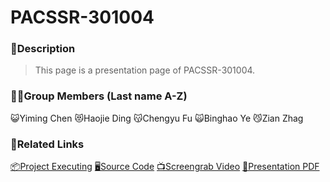 # PACSSR-301004
### 🖖Description
> This page is a presentation page of PACSSR-301004.
### 🧑‍💻Group Members (Last name A-Z)
😺Yiming Chen
😻Haojie Ding
😽Chengyu Fu
🙀Binghao Ye
😼Zian Zhag
### 🔗Related Links
[📦Project Executing](https://dilemmagx.github.io/PACSSR-301004/lantern.html)
[🖥️Source Code](https://github.com/DilemmaGX/PACSSR-301004)
[📺Screengrab Video]()
[📄Presentation PDF]()
